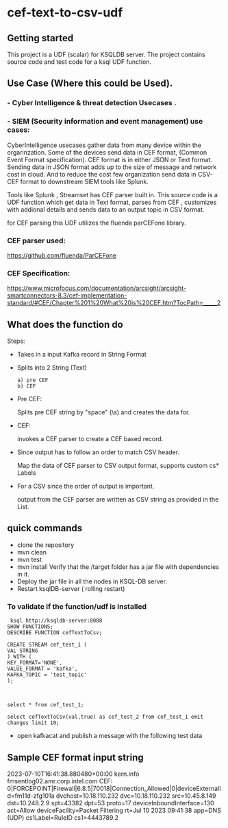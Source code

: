 # cef-text-to-csv-udf



## Getting started

This project is a UDF (scalar) for KSQLDB server.
The project contains source code and test code for a ksql UDF function.

## Use Case (Where this could be Used).
### - Cyber Intelligence & threat detection Usecases .
### - SIEM (Security information and event management) use cases:  
  
CyberIntelligence usecases gather data from many device within the orgarinzation.  Some of the devices send data in CEF format, (Common Event Format specification).  CEF format is in either JSON or Text format. Sending data in JSON format adds up to the size of message and network cost in cloud.  And to reduce the cost few organization send data in CSV-CEF format to downstream SIEM tools like Splunk.

Tools like Splunk , Streamset has CEF parser built in.  This source code is a UDF function which get data in Text format,  parses from CEF , customizes with addional details and sends data to an output topic in CSV format.

for CEF parsing this UDF utilizes the fluenda parCEFone library.

### CEF parser used:
https://github.com/fluenda/ParCEFone

### CEF Specification:

https://www.microfocus.com/documentation/arcsight/arcsight-smartconnectors-8.3/cef-implementation-standard/#CEF/Chapter%201%20What%20is%20CEF.htm?TocPath=_____2

## What does the function do
Steps:
 -  Takes in a input Kafka record in String Format
 -  Splits into 2 String (Text)

        a) pre CEF
        b) CEF
 -  Pre CEF:

       Splits pre CEF string by "space" (\s) and creates the data for.

 -  CEF:

       invokes a CEF parser to create a CEF based record.

 -  Since output has to follow an order to match CSV header.

      Map the data of CEF parser to CSV output format, supports custom cs* Labels
 
 -  For a CSV since the order of output is important.

      output from the CEF parser are written as CSV string as provided in the List.


## quick commands
  - clone the repository
  - mvn clean
  - mvn test
  - mvn install
     Verify that the /target folder has a jar file with dependencies in it.
  - Deploy the jar file in all the nodes in KSQL-DB server.
  - Restart ksqlDB-server ( rolling restart)

   ### To validate if the function/udf is installed 
     ksql http://ksqldb-server:8088
    SHOW FUNCTIONS;
    DESCRIBE FUNCTION cefTextToCsv;

    CREATE STREAM cef_test_1 (
    VAL STRING
    ) WITH (
    KEY_FORMAT='NONE',
    VALUE_FORMAT = 'kafka',
    KAFKA_TOPIC = 'test_topic'
    );



    select * from cef_test_1;

    select cefTextToCsv(val,true) as cef_test_2 from cef_test_1 emit changes limit 10;

   - open kafkacat and publish a message with the following test data

## Sample CEF format input string
   2023-07-10T16:41:38.880480+00:00 kern.info fmsentlog02.amr.corp.intel.com CEF: 0|FORCEPOINT|Firewall|6.8.5|70018|Connection_Allowed|0|deviceExternalId=fm11d-zfg101a dvchost=10.18.110.232 dvc=10.18.110.232 src=10.45.8.149 dst=10.248.2.9 spt=43382 dpt=53 proto=17 deviceInboundInterface=130 act=Allow deviceFacility=Packet Filtering rt=Jul 10 2023 09:41:38 app=DNS (UDP) cs1Label=RuleID cs1=4443789.2


